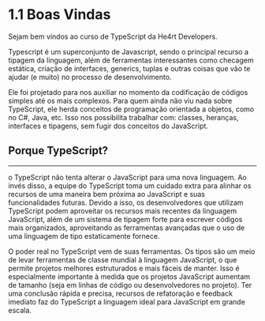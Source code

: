 # 1.1 Boas Vindas

Sejam bem vindos ao curso de TypeScript da He4rt Developers.

Typescript é um superconjunto de Javascript, sendo o principal recurso a tipagem da linguagem, além de ferramentas interessantes como checagem estática, criação de interfaces, generics, tuplas e outras coisas que vão te ajudar (e muito) no processo de desenvolvimento.

Ele foi projetado para nos auxiliar no momento da codificação de códigos simples até os mais complexos. Para quem ainda não viu nada sobre TypeScript, ele herda conceitos de programação orientada a objetos, como no C#, Java, etc. Isso nos possibilita trabalhar com: classes, heranças, interfaces e tipagens, sem fugir dos conceitos do JavaScript.

## Porque TypeScript?

<hr>
o TypeScript não tenta alterar o JavaScript para uma nova linguagem. Ao invés disso, a equipe do TypeScript toma um cuidado extra para alinhar os recursos de uma maneira bem próxima ao JavaScript e suas funcionalidades futuras. Devido a isso, os desenvolvedores que utilizam TypeScript podem aproveitar os recursos mais recentes da linguagem JavaScript, além de um sistema de tipagem forte para escrever códigos mais organizados, aproveitando as ferramentas avançadas que o uso de uma linguagem de tipo estaticamente fornece. 

O poder real no TypeScript vem de suas ferramentas. Os tipos são um meio de levar ferramentas de classe mundial à linguagem JavaScript, o que permite projetos melhores estruturados e mais fáceis de manter. Isso é especialmente importante à medida que os projetos JavaScript aumentam de tamanho (seja em linhas de código ou desenvolvedores no projeto). Ter uma conclusão rápida e precisa, recursos de refatoração e feedback imediato faz do TypeScript a linguagem ideal para JavaScript em grande escala.
